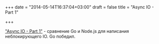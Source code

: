 +++
date = "2014-05-14T16:37:04+03:00"
draft = false
title = "Async IO - Part 1"

+++

<p><a href="http://kidoman.io/programming/async-io-part-1.html">&quot;Async IO - Part 1&quot;</a> - сравнение Go и Node.js для написания неблокирующего IO. Go победил.</p>

